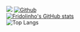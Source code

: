 ![](https://visitor-badge.laobi.icu/badge?page_id=fridolinho.fridolinho)
[![Github](https://img.shields.io/github/followers/fridolinho?label=Follow&style=social)](https://github.com/fridolnho)<br/>
[![Fridolinho's GitHub stats](https://github-readme-stats.vercel.app/api?username=fridolinho)](https://github.com/anuraghazra/github-readme-stats)<br/>
![Top Langs](https://github-readme-stats.vercel.app/api/top-langs/?username=fridolinho&theme=tokyonight)
